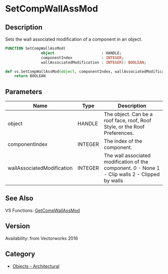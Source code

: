 # SetCompWallAssMod

## Description
Sets the wall associated modification of a component in an object.

```pascal
FUNCTION SetCompWallAssMod(
				object                     : HANDLE;
				componentIndex             : INTEGER;
				wallAssociatedModification : INTEGER): BOOLEAN;
```

```python
def vs.SetCompWallAssMod(object, componentIndex, wallAssociatedModification):
    return BOOLEAN
```

## Parameters
|Name|Type|Description|
|---|---|---|
|object|HANDLE|The object. Can be a roof face, roof, Roof Style, or the Roof Preferences.|
|componentIndex|INTEGER|The index of the component.|
|wallAssociatedModification|INTEGER|The wall associated modification of the component.  0 - None 1 - Clip walls 2 - Clipped by walls|

## See Also
VS Functions:
[GetCompWallAssMod](GetCompWallAssMod.md)

## Version
Availability: from Vectorworks 2016

## Category
* [Objects - Architectural](../Categories/Objects%20-%20Architectural.md)

